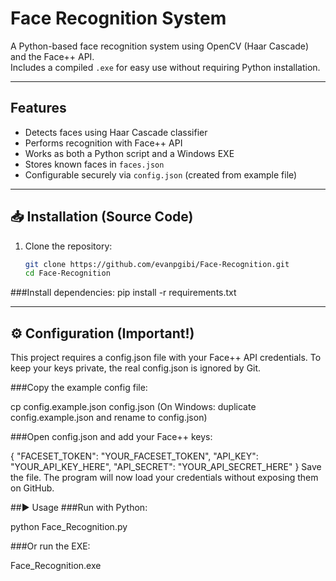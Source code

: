 # Face Recognition System

A Python-based face recognition system using OpenCV (Haar Cascade) and the Face++ API.  
Includes a compiled `.exe` for easy use without requiring Python installation.

---

## Features
- Detects faces using Haar Cascade classifier  
- Performs recognition with Face++ API  
- Works as both a Python script and a Windows EXE  
- Stores known faces in `faces.json`  
- Configurable securely via `config.json` (created from example file)

---

## 📥 Installation (Source Code)
1. Clone the repository:
   ```bash
   git clone https://github.com/evanpgibi/Face-Recognition.git
   cd Face-Recognition
###Install dependencies:
pip install -r requirements.txt

---

## ⚙️ Configuration (Important!)
This project requires a config.json file with your Face++ API credentials.
To keep your keys private, the real config.json is ignored by Git.

###Copy the example config file:

cp config.example.json config.json
(On Windows: duplicate config.example.json and rename to config.json)

###Open config.json and add your Face++ keys:

{
  "FACESET_TOKEN": "YOUR_FACESET_TOKEN",
  "API_KEY": "YOUR_API_KEY_HERE",
  "API_SECRET": "YOUR_API_SECRET_HERE"
}
Save the file. The program will now load your credentials without exposing them on GitHub.

##▶️ Usage
###Run with Python:

python Face_Recognition.py

###Or run the EXE:

Face_Recognition.exe
